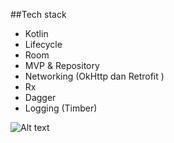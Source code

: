 ##Tech stack 
- Kotlin 
- Lifecycle
- Room
- MVP & Repository
- Networking (OkHttp dan Retrofit )
- Rx
- Dagger
- Logging (Timber)


![Alt text](https://photos.app.goo.gl/iBLjWjGufeHruTJ87)
